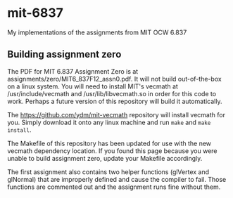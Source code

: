 # mit-6837
My implementations of the assignments from MIT OCW 6.837

## Building assignment zero
The PDF for MIT 6.837 Assignment Zero is at assignments/zero/MIT6_837F12_assn0.pdf. It will not build out-of-the-box on a linux system. You will need to install MIT's vecmath at /usr/include/vecmath and /usr/lib/libvecmath.so in order for this code to work. Perhaps a future version of this repository will build it automatically.

The https://github.com/ydm/mit-vecmath repository will install vecmath for you. Simply download it onto any linux machine and run `make` and `make install`.

The Makefile of this repository has been updated for use with the new vecmath dependency location. If you found this page because you were unable to build assignment zero, update your Makefile accordingly.

The first assignment also contains two helper functions (glVertex and glNormal) that are improperly defined and cause the compiler to fail. Those functions are commented out and the assignment runs fine without them.
